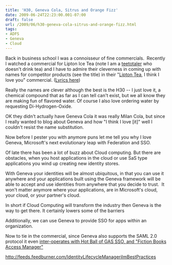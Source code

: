 ```yaml
---
title: 'H30, Geneva Cola, Sitrus and Orange Fizz'
date: 2009-06-24T22:23:00.001-07:00
draft: false
url: /2009/06/h30-geneva-cola-sitrus-and-orange-fizz.html
tags: 
- ADFS
- Geneva
- Cloud
---
```


Back in business school I was a connoisseur of fine commercials.  Recently I watched a commercial for Lipton Ice Tea (note I am a [teetotaler](http://en.wikipedia.org/wiki/Teetotaler) who doesn't drink tea) and I have to admire their cleverness in coming up with names for competitor products (see the title) in their "[Lipton Tea](http://www.youtube.com/watch?v=P195E4KHggU), I think I love you" commercial. ([Lyrics here](http://www.superseventies.com/sl_ithinkiloveyou.html))

Really the names are clever although the best is the H30 -- I just love it, a chemical compound that as far as I can tell can't exist, but we all know they are making fun of flavored water. Of course I also love ordering water by requesting Di-Hydrogen-Oxide.

OK they didn't actually have Geneva Cola it was really Milan Cola, but since I really wanted to blog about Geneva and how "I think I love \[it\]" well I couldn't resist the name substitution.

Now before I pester you with anymore puns let me tell you why I love Geneva, Microsoft's next evolutionary leap with Federation and SSO.

Of late there has been a lot of buzz about Cloud computing. But there are obstacles, when you host applications in the cloud or use SaS type applications you wind up creating new identity stores.

With Geneva your identities will be almost ubiquitous, in that you can use it anywhere and your applications built using the Geneva framework will be able to accept and use identities from anywhere that you decide to trust.  It won't matter anymore where your applications, are in Microsoft's cloud, your cloud, or your partner's cloud.

In short if Cloud Computing will transform the industry then Geneva is the way to get there. It certainly lowers some of the barriers

Additionally, we can use Geneva to provide SSO for apps within an organization.

Now to tie in the commercial, since Geneva also supports the SAML 2.0 protocol it even [inter-operates with Hot Ball of GAS SSO, and "Fiction Books Access Manager"](http://www.microsoft.com/downloads/details.aspx?displaylang=en&FamilyID=9eb1f3c7-84da-40eb-b9aa-44724c98e026)

http://feeds.feedburner.com/IdentityLifecycleManagerilmBestPractices